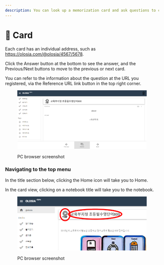 ```yaml
---
description: You can look up a memorization card and ask questions to check your answers.
---
```


# 🎾 Card

Each card has an individual address, such as https://olosia.com/@olosia/4567/5678.

Click the Answer button at the bottom to see the answer, and the Previous/Next buttons to move to the previous or next card.

You can refer to the information about the question at the URL you registered, via the Reference URL link button in the top right corner.

<figure><img src="../.gitbook/assets/card-main.png" alt=""><figcaption><p>PC browser screenshot</p></figcaption></figure>



### Navigating to the top menu

In the title section below, clicking the Home icon will take you to Home.

In the card view, clicking on a notebook title will take you to the notebook.

<figure><img src="../.gitbook/assets/note-main-title.png" alt=""><figcaption><p>PC browser screenshot</p></figcaption></figure>
